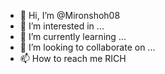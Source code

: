 - 👋 Hi, I’m @Mironshoh08
- 👀 I’m interested in ...
- 🌱 I’m currently learning ...
- 💞️ I’m looking to collaborate on ...
- 📫 How to reach me RICH

<!---
Mironshoh08/Mironshoh08 is a ✨ special ✨ repository because its `README.md` (this file) appears on your GitHub profile.
You can click the Preview link to take a look at your changes.
--->
